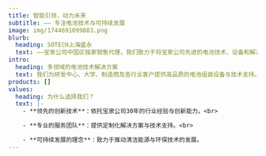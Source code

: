 ```yaml
---
title: 智能引领，动力未来
subtitle: —— 专注电池技术与可持续发展
image: img/1744691099883.png
blurb:
  heading: SOTECH上海盛永
  text: ——宝泉公司中国区独家销售代理，我们致力于将宝泉公司先进的电池技术、设备和解决方案引入中国市场。推动中国电池行业的技术进步与可持续发展
intro:
  heading: 多领域的电池技术解决方案
  text: 我们为研发中心、大学、制造商及各行业客户提供高品质的电池组装设备与技术支持。
products: []
values:
  heading: 为什么选择我们？
  text: |-
    - **领先的创新技术**：依托宝泉公司30年的行业经验与创新能力。<br>

    - **专业的服务团队**：提供定制化解决方案与技术支持。<br>

    - **可持续发展的理念**：致力于推动清洁能源与环保技术的发展。
---
```

